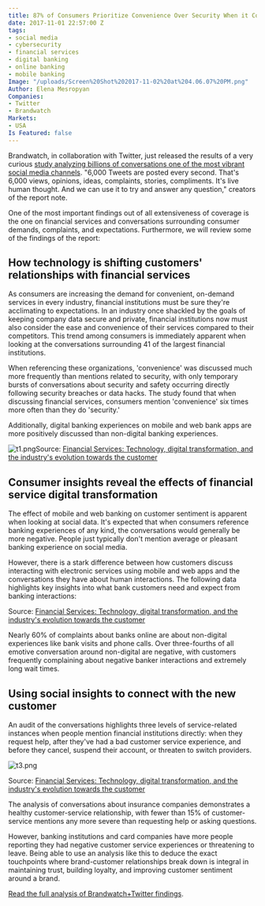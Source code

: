 ```yaml
---
title: 87% of Consumers Prioritize Convenience Over Security When it Comes to FinServ
date: 2017-11-01 22:57:00 Z
tags:
- social media
- cybersecurity
- financial services
- digital banking
- online banking
- mobile banking
Image: "/uploads/Screen%20Shot%202017-11-02%20at%204.06.07%20PM.png"
Author: Elena Mesropyan
Companies:
- Twitter
- Brandwatch
Markets:
- USA
Is Featured: false
---
```


Brandwatch, in collaboration with Twitter, just released the results of a very curious [study analyzing billions of conversations one of the most vibrant social media channels](https://www.brandwatch.com/reports/financial-services/view/). "6,000 Tweets are posted every second. That's 6,000 views, opinions, ideas, complaints, stories, compliments. It's live human thought. And we can use it to try and answer any question," creators of the report note.

One of the most important findings out of all extensiveness of coverage is the one on financial services and conversations surrounding consumer demands, complaints, and expectations. Furthermore, we will review some of the findings of the report:

## How technology is shifting customers' relationships with financial services

As consumers are increasing the demand for convenient, on-demand services in every industry, financial institutions must be sure they're acclimating to expectations. In an industry once shackled by the goals of keeping company data secure and private, financial institutions now must also consider the ease and convenience of their services compared to their competitors. This trend among consumers is immediately apparent when looking at the conversations surrounding 41 of the largest financial institutions.

When referencing these organizations, 'convenience' was discussed much more frequently than mentions related to security, with only temporary bursts of conversations about security and safety occurring directly following security breaches or data hacks. The study found that when discussing financial services, consumers mention 'convenience' six times more often than they do 'security.'

Additionally, digital banking experiences on mobile and web bank apps are more positively discussed than non-digital banking experiences.

![t1.png](/uploads/t1.png)Source: [Financial Services: Technology, digital transformation, and the industry's evolution towards the customer](https://www.brandwatch.com/reports/financial-services/view/)

## Consumer insights reveal the effects of financial service digital transformation

The effect of mobile and web banking on customer sentiment is apparent when looking at social data. It's expected that when consumers reference banking experiences of any kind, the conversations would generally be more negative. People just typically don't mention average or pleasant banking experience on social media.

However, there is a stark difference between how customers discuss interacting with electronic services using mobile and web apps and the conversations they have about human interactions. The following data highlights key insights into what bank customers need and expect from banking interactions:

Source: [Financial Services: Technology, digital transformation, and the industry's evolution towards the customer](https://www.brandwatch.com/reports/financial-services/view/)

Nearly 60% of complaints about banks online are about non-digital experiences like bank visits and phone calls. Over three-fourths of all emotive conversation around non-digital are negative, with customers frequently complaining about negative banker interactions and extremely long wait times.

## Using social insights to connect with the new customer

An audit of the conversations highlights three levels of service-related instances when people mention financial institutions directly: when they request help, after they've had a bad customer service experience, and before they cancel, suspend their account, or threaten to switch providers.

![t3.png](/uploads/t3.png)

Source: [Financial Services: Technology, digital transformation, and the industry's evolution towards the customer](https://www.brandwatch.com/reports/financial-services/view/)

The analysis of conversations about insurance companies demonstrates a healthy customer-service relationship, with fewer than 15% of customer-service mentions any more severe than requesting help or asking questions.

However, banking institutions and card companies have more people reporting they had negative customer service experiences or threatening to leave. Being able to use an analysis like this to deduce the exact touchpoints where brand-customer relationships break down is integral in maintaining trust, building loyalty, and improving customer sentiment around a brand.

[Read the full analysis of Brandwatch\+Twitter findings](https://www.brandwatch.com/reports/twitter-25-questions/).